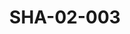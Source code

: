 ---
pid: SHA-02-003
title: SHA-02-003
language: ar
collection: شرحبيل احمد
original_label: 
rights: شرحبيل احمد
location_of_original: شرحبيل احمد
photographer_or_studio: 
scanned_from: photograph 12.2 by 16.4
_date: '1962'
location: اثيوبيا، اديس ابابا
description: 'مجموعة الفنانين موظفين سفارة السوداني حول طاولة من ضمنهم شرحبيل احمد
  على نور الجليل احمد المصطفى عبد اللطيف الحاوي '
additional_notes: 
permission_display: 'yes'
on_server: 'no'
on_website: 'no'
permalink: "/archive/ar/sha-02-003.html"
layout: photo-page
---